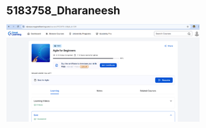 # 5183758_Dharaneesh
![image alt](https://github.com/dharaneesh443/5183758_Dharaneesh/blob/main/agile.png?raw=true)
